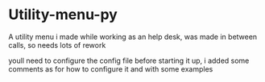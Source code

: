 # Utility-menu-py
A utility menu i made while working as an help desk, was made in between calls, so needs lots of rework

youll need to configure the config file before starting it up, i added some comments as for how to configure it and with some examples
